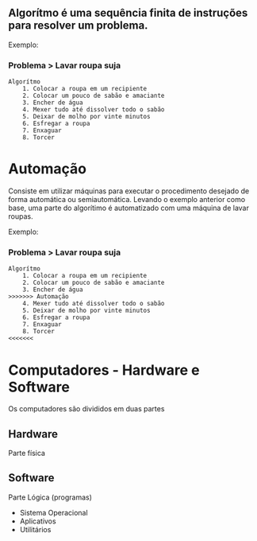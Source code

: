## Algorítmo é uma sequência finita de instruções para resolver um problema.

Exemplo:
### Problema > Lavar roupa suja

```
Algorítmo
    1. Colocar a roupa em um recipiente
    2. Colocar um pouco de sabão e amaciante
    3. Encher de água
    4. Mexer tudo até dissolver todo o sabão
    5. Deixar de molho por vinte minutos
    6. Esfregar a roupa
    7. Enxaguar
    8. Torcer
```

# Automação

Consiste em utilizar máquinas para executar o procedimento desejado de forma automática ou semiautomática. Levando o exemplo anterior como base, uma parte do algorítimo é automatizado com uma máquina de lavar roupas.

Exemplo:
### Problema > Lavar roupa suja

```
Algorítmo
    1. Colocar a roupa em um recipiente
    2. Colocar um pouco de sabão e amaciante
    3. Encher de água
>>>>>>> Automação
    4. Mexer tudo até dissolver todo o sabão
    5. Deixar de molho por vinte minutos
    6. Esfregar a roupa
    7. Enxaguar
    8. Torcer
<<<<<<<
```    

# Computadores - Hardware e Software
Os computadores são divididos em duas partes

## Hardware
Parte física

## Software
Parte Lógica (programas)
- Sistema Operacional
- Aplicativos
- Utilitários
